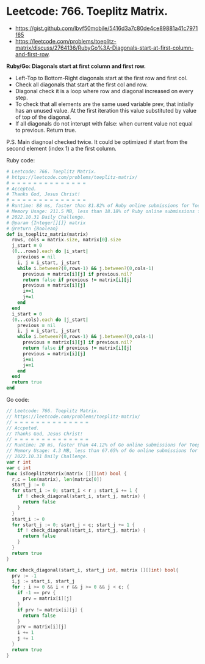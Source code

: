 # Leetcode: 766. Toeplitz Matrix.

- https://gist.github.com/lbvf50mobile/5416d3a7c80de4ce89881a41c7971f65
- https://leetcode.com/problems/toeplitz-matrix/discuss/2764136/RubyGo%3A-Diagonals-start-at-first-column-and-first-row.

**Ruby/Go: Diagonals start at first column and first row.**

- Left-Top to Bottom-Right diagonals start at the first row and first col.
- Check all diagonals that start at the first col and row.
- Diagonal check it is a loop where row and diagonal increased on every step.
- To check that all elements are the same used variable prev, that intially has an unused value. At the first iteration this value substituted by value of top of the diagonal.
- If all diagonals do not interupt with false: when current value not equal to previous. Return true.

P.S. Main diagnoal checked twice. It could be optimized if start from the second element (index 1) a the first column.


Ruby code:
```Ruby
# Leetcode: 766. Toeplitz Matrix.
# https://leetcode.com/problems/toeplitz-matrix/
# = = = = = = = = = = = = = =
# Accepted.
# Thanks God, Jesus Christ!
# = = = = = = = = = = = = = =
# Runtime: 88 ms, faster than 81.82% of Ruby online submissions for Toeplitz Matrix.
# Memory Usage: 211.5 MB, less than 18.18% of Ruby online submissions for Toeplitz Matrix.
# 2022.10.31 Daily Challenge.
# @param {Integer[][]} matrix
# @return {Boolean}
def is_toeplitz_matrix(matrix)
  rows, cols = matrix.size, matrix[0].size
  j_start = 0
  (0...rows).each do |i_start|
    previous = nil 
    i, j = i_start, j_start
    while i.between?(0,rows-1) && j.between?(0,cols-1)
      previous = matrix[i][j] if previous.nil?
      return false if previous != matrix[i][j]
      previous = matrix[i][j]
      i+=1
      j+=1
    end
  end
  i_start = 0
  (0...cols).each do |j_start|
    previous = nil
    i, j = i_start, j_start
    while i.between?(0,rows-1) && j.between?(0,cols-1)
      previous = matrix[i][j] if previous.nil?
      return false if previous != matrix[i][j]
      previous = matrix[i][j]
      i+=1
      j+=1
    end
  end
  return true
end

```

Go code:
```Go
// Leetcode: 766. Toeplitz Matrix.
// https://leetcode.com/problems/toeplitz-matrix/
// = = = = = = = = = = = = = =
// Accpeted.
// Thanks God, Jesus Christ!
// = = = = = = = = = = = = = =
// Runtime: 20 ms, faster than 44.12% of Go online submissions for Toeplitz Matrix.
// Memory Usage: 4.3 MB, less than 67.65% of Go online submissions for Toeplitz Matrix.
// 2022.10.31 Daily Challenge.
var r int
var c int
func isToeplitzMatrix(matrix [][]int) bool {
  r,c = len(matrix), len(matrix[0])
  start_j := 0
  for start_i := 0; start_i < r ; start_i += 1 {
    if ! check_diagonal(start_i, start_j, matrix) {
      return false
    }
  }
  start_i := 0
  for start_j := 0; start_j < c; start_j += 1 {
    if ! check_diagonal(start_i, start_j, matrix) {
      return false
    }
  }
  return true
}

func check_diagonal(start_i, start_j int, matrix [][]int) bool{
  prv := -1
  i,j := start_i, start_j
  for ; i >= 0 && i < r && j >= 0 && j < c; {
    if -1 == prv {
      prv = matrix[i][j]
    }
    if prv != matrix[i][j] {
      return false
    }
    prv = matrix[i][j]
    i += 1
    j += 1
  }
  return true
}
```
